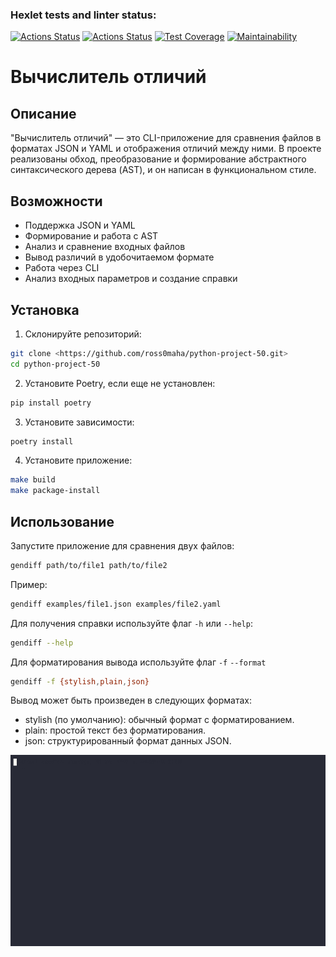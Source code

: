 ### Hexlet tests and linter status:
[![Actions Status](https://github.com/ross0maha/python-project-50/actions/workflows/hexlet-check.yml/badge.svg)](https://github.com/ross0maha/python-project-50/actions)
[![Actions Status](https://github.com/ross0maha/python-project-50/actions/workflows/main.yml/badge.svg)](https://github.com/ross0maha/python-project-50/actions)
[![Test Coverage](https://api.codeclimate.com/v1/badges/b8b78a830576323a7457/test_coverage)](https://codeclimate.com/github/ross0maha/python-project-50/test_coverage)
[![Maintainability](https://api.codeclimate.com/v1/badges/b8b78a830576323a7457/maintainability)](https://codeclimate.com/github/ross0maha/python-project-50/maintainability)

# Вычислитель отличий

## Описание

"Вычислитель отличий" — это CLI-приложение для сравнения файлов в форматах JSON и YAML и отображения отличий между ними. В проекте реализованы обход, преобразование и формирование абстрактного синтаксического дерева (AST), и он написан в функциональном стиле.

## Возможности

- Поддержка JSON и YAML
- Формирование и работа с AST
- Анализ и сравнение входных файлов
- Вывод различий в удобочитаемом формате
- Работа через CLI
- Анализ входных параметров и создание справки

## Установка

1. Склонируйте репозиторий:
```bash
git clone <https://github.com/ross0maha/python-project-50.git>
cd python-project-50
```
2. Установите Poetry, если еще не установлен:   
```bash
pip install poetry
```
3. Установите зависимости:
```bash
poetry install
```
4. Установите приложение:
```bash
make build
make package-install
```

## Использование

Запустите приложение для сравнения двух файлов:

```bash
gendiff path/to/file1 path/to/file2
```

Пример:

```bash
gendiff examples/file1.json examples/file2.yaml
```

Для получения справки используйте флаг `-h` или `--help`:

```bash
gendiff --help
```

Для форматирования вывода используйте флаг `-f` `--format`

```bash
gendiff -f {stylish,plain,json}
```

Вывод может быть произведен в следующих форматах:

- stylish (по умолчанию): обычный формат с форматированием.
- plain: простой текст без форматирования.
- json: структурированный формат данных JSON.


![asciicast](demo.gif)